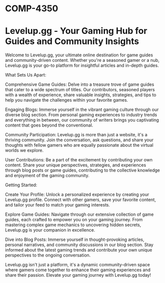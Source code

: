 # COMP-4350
# Levelup.gg - Your Gaming Hub for Guides and Community Insights
Welcome to Levelup.gg, your ultimate online destination for game guides and community-driven content. Whether you're a seasoned gamer or a nub, Levelup.gg is your go-to platform for insightful articles and in-depth guides.

What Sets Us Apart:

Comprehensive Game Guides: Delve into a treasure trove of game guides that cater to a wide spectrum of titles. Our contributors, seasoned players with a wealth of experience, share valuable insights, strategies, and tips to help you navigate the challenges within your favorite games.

Engaging Blogs: Immerse yourself in the vibrant gaming culture through our diverse blog section. From personal gaming experiences to industry trends and everything in between, our community of writers brings you captivating content that goes beyond the conventional.

Community Participation: Levelup.gg is more than just a website, it's a thriving community. Join the conversation, ask questions, and share your thoughts with fellow gamers who are equally passionate about the virtual worlds we explore.

User Contributions: Be a part of the excitement by contributing your own content. Share your unique perspectives, strategies, and experiences through blog posts or game guides, contributing to the collective knowledge and enjoyment of the gaming community.

Getting Started:

Create Your Profile: Unlock a personalized experience by creating your Levelup.gg profile. Connect with other gamers, save your favorite content, and tailor your feed to match your gaming interests.

Explore Game Guides: Navigate through our extensive collection of game guides, each crafted to empower you on your gaming journey. From mastering complex game mechanics to uncovering hidden secrets, Levelup.gg is your companion in excellence.

Dive into Blog Posts: Immerse yourself in thought-provoking articles, personal narratives, and community discussions in our blog section. Stay informed about the latest gaming trends and contribute your own unique perspectives to the ongoing conversation.

Levelup.gg isn't just a platform, it's a dynamic community-driven space where gamers come together to enhance their gaming experiences and share their passion. Elevate your gaming journey with Levelup.gg today!
